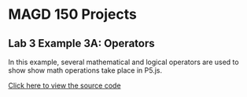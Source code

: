# MAGD 150 Projects

## Lab 3 Example 3A: Operators

In this example, several mathematical and logical operators are used to show show math operations take place in P5.js. 

[Click here to view the source code](https://github.com/vichotr/MAGD150-Assignments/blob/gh-pages/Lab%203%20Examples%203/Lesson%203A_Operators/sketch.js)
